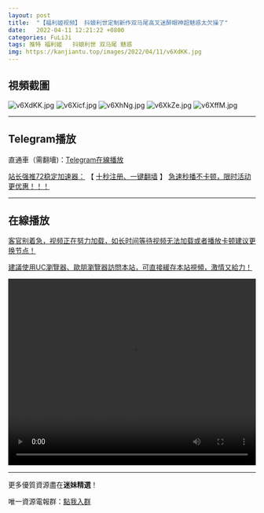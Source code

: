 ```yaml
---
layout: post
title:  "【福利姬视频】 抖娘利世定制新作双马尾高叉迷醉眼神超魅惑太欠操了"
date:   2022-04-11 12:21:22 +0800
categories: FuLiJi
tags: 推特 福利姬   抖娘利世 双马尾 魅惑
img: https://kanjiantu.top/images/2022/04/11/v6XdKK.jpg
---
```



## 視頻截圖

![v6XdKK.jpg](https://kanjiantu.top/images/2022/04/11/v6XdKK.jpg)
![v6Xicf.jpg](https://kanjiantu.top/images/2022/04/11/v6Xicf.jpg)
![v6XhNg.jpg](https://kanjiantu.top/images/2022/04/11/v6XhNg.jpg)
![v6XkZe.jpg](https://kanjiantu.top/images/2022/04/11/v6XkZe.jpg)
![v6XffM.jpg](https://kanjiantu.top/images/2022/04/11/v6XffM.jpg)

* * *
## Telegram播放

直通車（需翻墻)：[Telegram在線播放](https://t.me/mimeijingxuan/619)

<u>站长强推72稳定加速器：</u> 【 [十秒注册、一键翻墙](https://72vpn.xyz/#/register?code=mimei) 】
<u>  急速秒播不卡顿，限时活动更优惠！！！</u>
* * *
## 在線播放
<u>客官别着急，视频正在努力加载，如长时间等待视频无法加载或者播放卡顿建议更换节点！</u>

<u>建議使用UC瀏覽器、歐朋瀏覽器訪問本站，可直接緩存本站視頻，激情又給力！</u>
<center><video src="https://cdn.publer.io/uploads/videos/62518757db27973e6042cb74/6cb99412b3f510c7de30948d33902824.mp4" width="100%" height="380px" controls="controls"></video></center>

* * *
更多優質資源盡在**迷妹精選**！

唯一資源電報群：[點我入群](https://t.me/mimeijingxuan)


